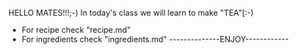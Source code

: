 HELLO MATES!!!;-)
In today's class we will learn to make "TEA"[:-)
* For recipe check "recipe.md"
* For ingredients check "ingredients.md"
--------------ENJOY------------